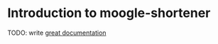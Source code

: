 # Introduction to moogle-shortener

TODO: write [great documentation](http://jacobian.org/writing/what-to-write/)
